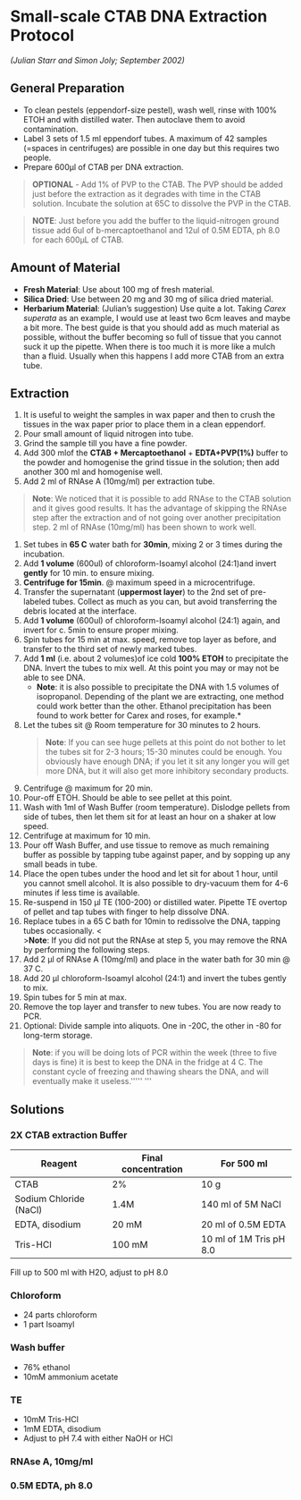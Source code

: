 # Small-scale CTAB DNA Extraction Protocol
*(Julian Starr and Simon Joly; September 2002)*

## General Preparation
 * To clean pestels (eppendorf-size pestel), wash well, rinse with 100% ETOH and with distilled water. Then autoclave them to avoid contamination.
 * Label 3 sets of 1.5 ml eppendorf tubes. A maximum of 42 samples (=spaces in centrifuges) are possible in one day but this requires two people.
 * Prepare 600µl of CTAB per DNA extraction.

> **OPTIONAL** - Add 1% of PVP to the CTAB. The PVP should be added just before the extraction as it degrades with time in the CTAB solution. Incubate the solution at 65C to dissolve the PVP in the CTAB.

> **NOTE**: Just before you add the buffer to the liquid-nitrogen ground tissue add 6ul of b-mercaptoethanol and 12ul of 0.5M EDTA, ph 8.0 for each 600µL of CTAB.

## Amount of Material
 * **Fresh Material**: Use about 100 mg of fresh material.
 * **Silica Dried**: Use between 20 mg and 30 mg of silica dried material.
 * **Herbarium Material**: (Julian’s suggestion) Use quite a lot. Taking *Carex superata* as an example, I would use at least two 6cm leaves and maybe a bit more. The best guide is that you should add as much material as possible, without the buffer becoming so full of tissue that you cannot suck it up the pipette. When there is too much it is more like a mulch than a fluid. Usually when this happens I add more CTAB from an extra tube.

## Extraction
 1. It is useful to weight the samples in wax paper and then to crush the tissues in the wax paper prior to place them in a clean eppendorf.
 1. Pour small amount of liquid nitrogen into tube.
 1. Grind the sample till you have a fine powder.
 1. Add 300 mlof the **CTAB + Mercaptoethanol** + **EDTA+PVP(1%)** buffer to the powder and homogenise the grind tissue in the solution; then add another 300 ml and homogenise well.
 1. Add 2 ml of RNAse A (10mg/ml) per extraction tube. 
 > **Note**: We noticed that it is possible to add RNAse to the CTAB solution and it gives good results. It has the advantage of skipping the RNAse step after the extraction and of not going over another precipitation step. 2 ml of RNAse (10mg/ml) has been shown to work well.
 1. Set tubes in **65 C** water bath for **30min**, mixing 2 or 3 times during the incubation.
 1. Add **1 volume** (600ul) of chloroform-Isoamyl alcohol (24:1)and invert **gently** for 10 min. to ensure mixing.
 1. **Centrifuge for 15min**. @ maximum speed in a microcentrifuge.
 1. Transfer the supernatant (**uppermost layer**) to the 2nd set of pre-labeled tubes. Collect as much as you can, but avoid transferring the debris located at the interface.
 1. Add **1 volume** (600ul) of chloroform-Isoamyl alcohol (24:1) again, and invert for c. 5min to ensure proper mixing.
 1. Spin tubes for 15 min at max. speed, remove top layer as before, and transfer to the third set of newly marked tubes.
 1. Add **1 ml** (i.e. about 2 volumes)of ice cold **100% ETOH** to precipitate the DNA. Invert the tubes to mix well. At this point you may or may not be able to see DNA. 
    * **Note**: it is also possible to precipitate the DNA with 1.5 volumes of isopropanol. Depending of the plant we are extracting, one method could work better than the other. Ethanol precipitation has been found to work better for Carex and roses, for example.*
 1. Let the tubes sit @ Room temperature for 30 minutes to 2 hours.
    >**Note**: If you can see huge pellets at this point do not bother to let the tubes sit for 2-3 hours; 15-30 minutes could be enough. You obviously have enough DNA; if you let it sit any longer you will get more DNA, but it will also get more inhibitory secondary products.
 1. Centrifuge @ maximum for 20 min.
 1. Pour-off ETOH. Should be able to see pellet at this point.
 1. Wash with 1ml of Wash Buffer (room temperature). Dislodge pellets from side of tubes, then let them sit for at least an hour on a shaker at low speed.
 1. Centrifuge at maximum for 10 min.
 1. Pour off Wash Buffer, and use tissue to remove as much remaining buffer as possible by tapping tube against paper, and by sopping up any small beads in tube.
 1. Place the open tubes under the hood and let sit for about 1 hour, until you cannot smell alcohol. It is also possible to dry-vacuum them for 4-6 minutes if less time is available.
 1. Re-suspend in 150 µl TE (100-200) or distilled water. Pipette TE overtop of pellet and tap tubes with finger to help dissolve DNA.
 1. Replace tubes in a 65 C bath for 10min to redissolve the DNA, tapping tubes occasionally. <<BR>>**Note**: If you did not put the RNAse at step 5, you may remove the RNA by performing the following steps.
 1. Add 2 µl of RNAse A (10mg/ml) and place in the water bath for 30 min @ 37 C.
 1. Add 20 µl chloroform-Isoamyl alcohol (24:1) and invert the tubes gently to mix.
 1. Spin tubes for 5 min at max.
 1. Remove the top layer and transfer to new tubes. You are now ready to PCR.
 1. Optional: Divide sample into aliquots. One in -20C, the other in -80 for long-term storage.

> **Note**: if you will be doing lots of PCR within the week (three to five days is fine) it is best to keep the DNA in the fridge at 4 C. The constant cycle of freezing and thawing shears the DNA, and will eventually make it useless.''''' '''

## Solutions

### 2X CTAB extraction Buffer

Reagent | Final concentration | For 500 ml
------- | ------------------- | ----------
CTAB    | 2%                  | 10 g
Sodium Chloride (NaCl) | 1.4M | 140 ml of 5M NaCl
EDTA, disodium | 20 mM | 20 ml of 0.5M EDTA
Tris-HCl | 100 mM | 10 ml of 1M Tris pH 8.0

Fill up to 500 ml with H2O, adjust to pH 8.0

### Chloroform
 * 24 parts chloroform
 * 1 part Isoamyl

### Wash buffer
 * 76% ethanol
 * 10mM ammonium acetate

### TE
 * 10mM Tris-HCl
 * 1mM EDTA, disodium
 * Adjust to pH 7.4 with either NaOH or HCl

### RNAse A, 10mg/ml

### 0.5M EDTA, ph 8.0
